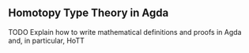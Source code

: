 ## Homotopy Type Theory in Agda

TODO Explain how to write mathematical definitions and proofs in Agda and, in particular, HoTT
